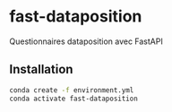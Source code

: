 # fast-dataposition
Questionnaires dataposition avec FastAPI

## Installation

```sh
conda create -f environment.yml
conda activate fast-dataposition
```
